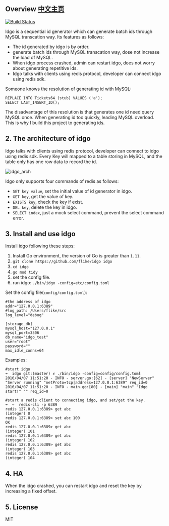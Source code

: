 ## Overview [中文主页](Readme_zh.md)

[![Build Status](https://travis-ci.org/flike/idgo.svg?branch=master)](https://travis-ci.org/flike/idgo)

Idgo is a sequential id generator which can generate batch ids through MySQL transcation way. Its features as follows:

- The id generated by idgo is by order.
-  generate batch ids through MySQL transcation way, dose not increase the load of MySQL.
-  When idgo process crashed, admin can restart idgo, does not worry about generating repetitive ids.
-  Idgo talks with clients using redis protocol, developer can connect idgo using redis sdk.

Someone knows the resolution of generating id with MySQL:

```
REPLACE INTO Tickets64 (stub) VALUES ('a');
SELECT LAST_INSERT_ID();
```

The disadvantage of this resolution is that generates one id need query MySQL once. When generating id too quickly, leading MySQL overload. This is why I build this project to generating ids.

## 2. The architecture of idgo

Idgo talks with clients using redis protocol, developer can connect to idgo using redis sdk. Every Key will mapped to a table storing in MySQL, and the table only has one row data to record the id.

![idgo_arch](http://ww2.sinaimg.cn/large/6e5705a5gw1f2nz3bot3tj20qo0k0mxe.jpg)

Idgo only supports four commands of redis as follows:

- `SET key value`, set the initial value of id generator in idgo.
- `GET key`, get the value of key.
- `EXISTS key`, check the key if exist.
- `DEL key`, delete the key in idgo.
- `SELECT index`, just a mock select command, prevent the select command error.

## 3. Install and use idgo

Install idgo following these steps:

1. Install Go environment, the version of Go is greater than `1.11`.
3. `git clone https://github.com/flike/idgo idgo`
4. `cd idgo`
5. `go mod tidy`
7. set the config file.
8. run idgo: `./bin/idgo -config=etc/config.toml`

Set the config file(`config/config.toml`):

```
#the address of idgo
addr="127.0.0.1:6389"
#log_path: /Users/flike/src 
log_level="debug"

[storage_db]
mysql_host="127.0.0.1"
mysql_port=3306
db_name="idgo_test"
user="root"
password=""
max_idle_conns=64
```

Examples:

```
#start idgo
➜  idgo git:(master) ✗ ./bin/idgo -config=config/config.toml
2016/04/07 11:51:20 - INFO - server.go:[62] - [server] "NewServer" "Server running" "netProto=tcp|address=127.0.0.1:6389" req_id=0
2016/04/07 11:51:20 - INFO - main.go:[80] - [main] "main" "Idgo start!" "" req_id=0

#start a redis client to connecting idgo, and set/get the key.
➜  ~  redis-cli -p 6389
redis 127.0.0.1:6389> get abc
(integer) 0
redis 127.0.0.1:6389> set abc 100
OK
redis 127.0.0.1:6389> get abc
(integer) 101
redis 127.0.0.1:6389> get abc
(integer) 102
redis 127.0.0.1:6389> get abc
(integer) 103
redis 127.0.0.1:6389> get abc
(integer) 104
```

## 4. HA

When the idgo crashed, you can restart idgo and reset the key by increasing a fixed offset.

## 5. License

MIT 
